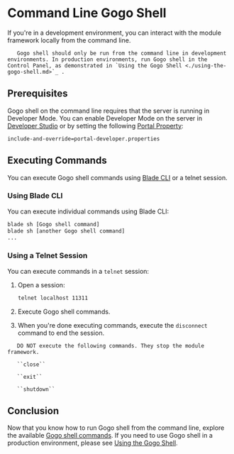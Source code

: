# Command Line Gogo Shell

If you're in a development environment, you can interact with the module framework locally from the command line.

```warning::
   Gogo shell should only be run from the command line in development environments. In production environments, run Gogo shell in the Control Panel, as demonstrated in `Using the Gogo Shell <./using-the-gogo-shell.md>`_ .
```

## Prerequisites

Gogo shell on the command line requires that the server is running in Developer Mode. You can enable Developer Mode on the server in [Developer Studio](../../../developing-applications/tooling/developer-studio.md) or by setting the following [Portal Property](../../../installation-and-upgrade/reference/portal-properties.md):

```properties
include-and-override=portal-developer.properties
```

## Executing Commands

You can execute Gogo shell commands using [Blade CLI](../../../developing-applications/tooling/blade-cli/installing-and-updating-blade-cli.md) or a telnet session.

### Using Blade CLI

You can execute individual commands using Blade CLI:

```bash
blade sh [Gogo shell command]
blade sh [another Gogo shell command]
...
```

### Using a Telnet Session

You can execute commands in a `telnet` session:

1. Open a session:

    ```bash
    telnet localhost 11311
    ```

1. Execute Gogo shell commands.

1. When you're done executing commands, execute the `disconnect` command to end the session.

```warning::
   DO NOT execute the following commands. They stop the module framework.

   ``close``

   ``exit``

   ``shutdown``
 ```

## Conclusion

Now that you know how to run Gogo shell from the command line, explore the available [Gogo shell commands](./gogo-shell-commands). If you need to use Gogo shell in a production environment, please see [Using the Gogo Shell](./using-the-gogo-shell.md).
